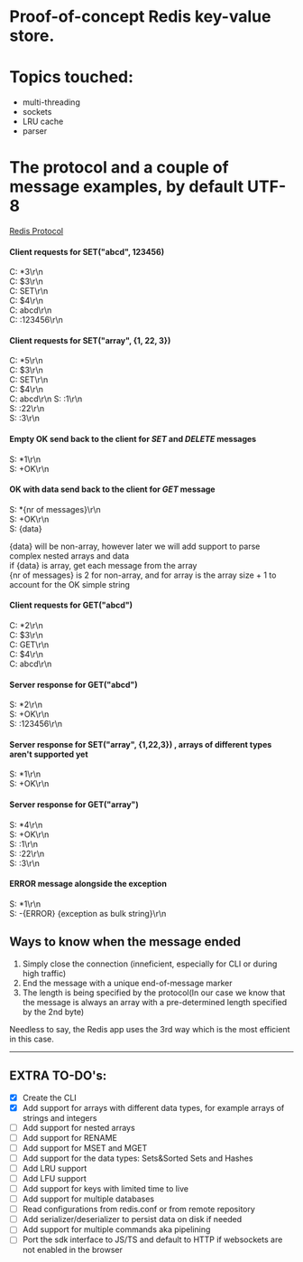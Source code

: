 # Proof-of-concept Redis key-value store. 
# Topics touched: 
* multi-threading 
* sockets
* LRU cache
* parser

# The protocol and a couple of message examples, by default UTF-8
[Redis Protocol](https://redis.io/docs/reference/protocol-spec/)
#### Client requests for **SET("abcd", 123456)**
C: *3\r\n   
C: $3\r\n   
C: SET\r\n  
C: $4\r\n   
C: abcd\r\n     
C: :123456\r\n

#### Client requests for **SET("array", {1, 22, 3})**
C: *5\r\n   
C: $3\r\n   
C: SET\r\n  
C: $4\r\n   
C: abcd\r\n
S: :1\r\n   
S: :22\r\n  
S: :3\r\n

#### Empty **OK** send back to the client for *SET* and *DELETE* messages
S: *1\r\n   
S: +OK\r\n  

#### **OK** with data send back to the client for *GET* message
S: *{nr of messages}\r\n    
S: +OK\r\n  
S: {data}   

{data} will be non-array, however later we will add support to parse complex nested arrays and data<br /> 
if {data} is array, get each message from the array <br />
{nr of messages} is 2 for non-array, and for array is the array size + 1 to account for the OK simple string<br />        

#### Client requests for **GET("abcd")**
C: *2\r\n   
C: $3\r\n   
C: GET\r\n  
C: $4\r\n   
C: abcd\r\n

#### Server response for **GET("abcd")**
S: *2\r\n   
S: +OK\r\n  
S: :123456\r\n

#### Server response for **SET("array", {1,22,3}) , arrays of different types aren't supported yet**
S: *1\r\n   
S: +OK\r\n

#### Server response for **GET("array")**
S: *4\r\n   
S: +OK\r\n  
S: :1\r\n   
S: :22\r\n  
S: :3\r\n   

#### **ERROR** message alongside the exception
S: *1\r\n   
S: -{ERROR} {exception as bulk string}\r\n   



## Ways to know when the message ended
1) Simply close the connection (inneficient, especially for CLI or during high traffic)
2) End the message with a unique end-of-message marker
3) The length is being specified by the protocol(In our case we know that the message is always an array with a pre-determined length specified by the 2nd byte)

Needless to say, the Redis app uses the 3rd way which is the most efficient in this case.
___
## EXTRA TO-DO's:
- [x] Create the CLI
- [x] Add support for arrays with different data types, for example arrays of strings and integers
- [ ] Add support for nested arrays
- [ ] Add support for RENAME
- [ ] Add support for MSET and MGET
- [ ] Add support for the data types: Sets&Sorted Sets and Hashes
- [ ] Add LRU support
- [ ] Add LFU support
- [ ] Add support for keys with limited time to live
- [ ] Add support for multiple databases
- [ ] Read configurations from redis.conf or from remote repository
- [ ] Add serializer/deserializer to persist data on disk if needed
- [ ] Add support for multiple commands aka pipelining
- [ ] Port the sdk interface to JS/TS and default to HTTP if websockets are not enabled in the browser